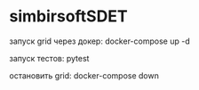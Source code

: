 # simbirsoftSDET


запуск grid через докер: docker-compose up -d


запуск тестов: pytest


остановить grid: docker-compose down
